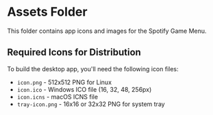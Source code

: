 # Assets Folder

This folder contains app icons and images for the Spotify Game Menu.

## Required Icons for Distribution

To build the desktop app, you'll need the following icon files:

- `icon.png` - 512x512 PNG for Linux
- `icon.ico` - Windows ICO file (16, 32, 48, 256px)
- `icon.icns` - macOS ICNS file
- `tray-icon.png` - 16x16 or 32x32 PNG for system tray